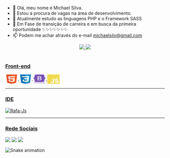 - 👋 Olá, meu nome é Michael Silva.
- 👀 Estou a procura de vagas na área de desenvolvimento.
- 🌱 Atualmente estudo as linguagens PHP e o Framework SASS
- 🤞 Em Fase de transição de carreira e em busca da primeira oportunidade ✨✨✨✨✨✨✨
- 📫 Podem me achar através do e-mail michaelsilv@gmail.com

<div align="center">
  <a href="https://github.com/michaelsilvarj"> 
  <img height="180em" src="https://github-readme-stats.vercel.app/api?username=michaelsilvarj&show_icons=true&theme=dark&include_all_commits=true&count_private=true"/>
  <img height="180em" src="https://github-readme-stats.vercel.app/api/top-langs/?username=michaelsilvarj&layout=compact&langs_count=7&theme=dark"/>
</div>
  <br>
  <h3> Front-end </h3>

 <img align="center" alt="HTML" height="30" width="40" src="https://raw.githubusercontent.com/devicons/devicon/master/icons/html5/html5-original.svg">
 <img align="center" alt="CSS" height="30" width="40" src="https://raw.githubusercontent.com/devicons/devicon/master/icons/css3/css3-original.svg">  
  <img align="center" alt="bootstrp" height="30" width="40" src="https://raw.githubusercontent.com/devicons/devicon/9f4f5cdb393299a81125eb5127929ea7bfe42889/icons/bootstrap/bootstrap-plain-wordmark.svg">
 <img align="center" alt="Js" height="30" width="40" src="https://raw.githubusercontent.com/devicons/devicon/master/icons/javascript/javascript-plain.svg">  

 
 <hr>
  <h3> IDE </h3>
  <img align="center" alt="Rafa-Js" height="30" width="40" src="https://icongr.am/devicon/visualstudio-plain.svg?size=128&color=currentColor">
 <hr>
  
  <h3> Rede Sociais </h3>
  <a href = "mailto:michaelsilv@gmail.com"><img src="https://img.shields.io/badge/-Gmail-%23333?style=for-the-badge&logo=gmail&logoColor=white" target="_blank"></a>
  <a href="https://www.instagram.com/michaeldesantanna/" target="_blank"><img src="https://img.shields.io/badge/-Instagram-%23E4405F?style=for-the-badge&logo=instagram&logoColor=white" target="_blank"></a>
   <a href="https://www.linkedin.com/in/michaelssa/" target="_blank"><img src="https://img.shields.io/badge/-LinkedIn-%230077B5?style=for-the-badge&logo=linkedin&logoColor=white" target="_blank"></a> 
 
 
  ![Snake animation](https://github.com/michaelsilvarj/michaelsilvarj/blob/output/github-contribution-grid-snake.svg)
 
</div>


